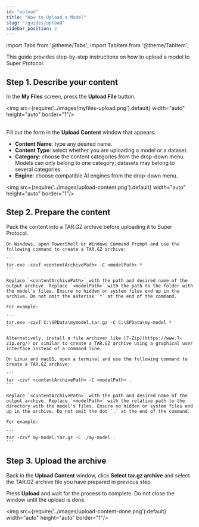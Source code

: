 ```yaml
---
id: "upload"
title: "How to Upload a Model"
slug: "/guides/upload"
sidebar_position: 2
---
```


import Tabs from '@theme/Tabs';
import TabItem from '@theme/TabItem';

This guide provides step-by-step instructions on how to upload a model to Super Protocol.

## Step 1. Describe your content

In the **My Files** screen, press the **Upload File** button.

<img src={require('../images/myfiles-upload.png').default} width="auto" height="auto" border="1"/>
<br/>
<br/>

Fill out the form in the **Upload Content** window that appears:

- **Content Name**: type any desired name.
- **Content Type**: select whether you are uploading a model or a dataset.
- **Category**: choose the content categories from the drop-down menu. Models can only belong to one category; datasets may belong to several categories.
- **Engine**: choose compatible AI engines from the drop-down menu.

<img src={require('../images/upload-content.png').default} width="auto" height="auto" border="1"/>
<br/>

## Step 2. Prepare the content

Pack the content into a TAR.GZ archive before uploading it to Super Protocol.

<Tabs>
  <TabItem value="windows" label="Windows" default>

    On Windows, open PowerShell or Windows Command Prompt and use the following command to create a TAR.GZ archive:

    ```
    tar.exe -czvf <contentArchivePath> -C <modelPath> *
    ```

    Replace `<contentArchivePath>` with the path and desired name of the output archive. Replace `<modelPath>` with the path to the folder with the model's files. Ensure no hidden or system files end up in the archive. Do not omit the asterisk `*` at the end of the command.

    For example:

    ```
    tar.exe -czvf C:\SPData\mymodel.tar.gz -C C:\SPData\my-model *
    ```

    Alternatively, install a file archiver like [7-Zip](https://www.7-zip.org/) or similar to create a TAR.GZ archive using a graphical user interface instead of a command line.

  </TabItem>
  <TabItem value="linux" label="Linux and macOS">

    On Linux and macOS, open a terminal and use the following command to create a TAR.GZ archive:

    ```
    tar -czvf <contentArchivePath> -C <modelPath> .
    ```

    Replace `<contentArchivePath>` with the path and desired name of the output archive. Replace `<modelPath>` with the relative path to the directory with the model's files. Ensure no hidden or system files end up in the archive. Do not omit the dot `.` at the end of the command.

    For example:

    ```
    tar -czvf my-model.tar.gz -C ./my-model .
    ```

  </TabItem>
</Tabs>

## Step 3. Upload the archive

Back in the **Upload Content** window, click **Select tar.gz archive** and select the TAR.GZ archive file you have prepared in previous step.

Press **Upload** and wait for the process to complete. Do not close the window until the upload is done.

<img src={require('../images/upload-content-done.png').default} width="auto" height="auto" border="1"/>
<br/>